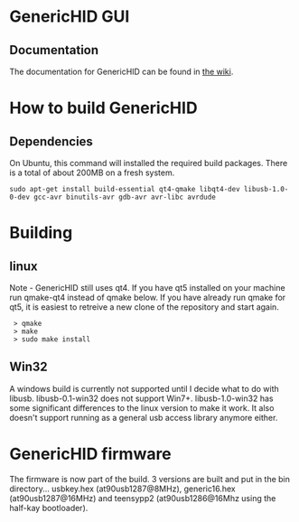 GenericHID GUI
==============

Documentation
-------------

The documentation for GenericHID can be found in [the wiki](../../wiki).

How to build GenericHID
=======================

Dependencies
------------

On Ubuntu, this command will installed the required build packages.  There is
a total of about 200MB on a fresh system.

```sudo apt-get install build-essential qt4-qmake libqt4-dev libusb-1.0-0-dev gcc-avr binutils-avr gdb-avr avr-libc avrdude```


Building
========

linux
-----

Note - GenericHID still uses qt4.  If you have qt5 installed on your machine run qmake-qt4 instead of qmake below.  If you have already run qmake for qt5, it is easiest to retreive a new clone of the repository and start again.

```
 > qmake
 > make
 > sudo make install
```

Win32
-----

A windows build is currently not supported until I decide what to do with 
libusb.  libusb-0.1-win32 does not support Win7+.  libusb-1.0-win32 has some 
significant differences to the linux version to make it work.  It also doesn't
support running as a general usb access library anymore either.

GenericHID firmware
===================

The firmware is now part of the build.  3 versions are built and put in the bin 
directory... usbkey.hex (at90usb1287@8MHz), generic16.hex (at90usb1287@16MHz)
and teensypp2 (at90usb1286@16Mhz using the half-kay bootloader).

